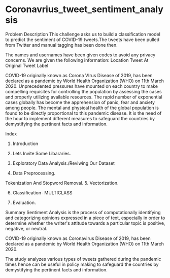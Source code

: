 # Coronavrius_tweet_sentiment_analysis
Problem Description This challenge asks us to build a classification model to predict the sentiment of COVID-19 tweets.The tweets have been pulled from Twitter and manual tagging has been done then.

The names and usernames have been given codes to avoid any privacy concerns.
We are given the following information:
Location
Tweet At
Original Tweet
Label

COVID-19 originally known as Corona VIrus Disease of 2019, has been declared as a pandemic by World Health Organization (WHO) on 11th March 2020. Unprecedented pressures have mounted on each country to make compelling requisites for controlling the population by assessing the cases and properly utilizing available resources. The rapid number of exponential cases globally has become the apprehension of panic, fear and anxiety among people. The mental and physical health of the global population is found to be directly proportional to this pandemic disease. It is the need of the hour to implement different measures to safeguard the countries by demystifying the pertinent facts and information.

Index
1. Introduction

2. Lets Invite Some Libararies.

3. Exploratory Data Analysis./Reviwing Our Dataset

4. Data Preprocessing.

Tokenization And Stopword Removal.
5. Vectorization.

6. Classification- MULTICLASS

7. Evaluation.

Summary
Sentiment Analysis is the process of computationally identifying and categorizing opinions expressed in a piece of text, especially in order to determine whether the writer's attitude towards a particular topic is positive, negative, or neutral.

COVID-19 originally known as Coronavirus Disease of 2019, has been declared as a pandemic by World Health Organization (WHO) on 11th March 2020.

The study analyzes various types of tweets gathered during the pandemic times hence can be useful in policy making to safeguard the countries by demystifying the pertinent facts and information.
